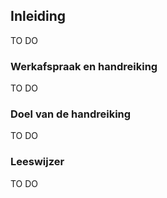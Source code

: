 ## Inleiding

TO DO

### Werkafspraak en handreiking

TO DO

### Doel van de handreiking

TO DO

### Leeswijzer

TO DO 


